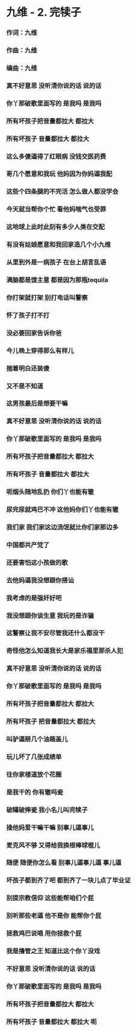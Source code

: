 # 九维 - 2. 完犊子
### 作词：九维
### 作曲：九维
### 编曲：九维

### 真不好意思 没听清你说的话 说的话
### 你丫那破歌里面写的 是我吗 是我吗
### 所有坏孩子把音量都拉大 都拉大
### 所有坏孩子 音量都拉大 都拉大
### 这么多傻逼得了红眼病 没钱交医药费
### 哥几个愿意和我玩 他妈因为你妈逼我配
### 这些个四条腿的不完活 怎么做人都没学会
### 今天就当帮你个忙 看他妈喘气也受罪
### 这地球上此时此刻有多少人类在交配
### 有没有姑娘愿意和我回家造几个小九维
### 从里到外是一病孩子 在台上胡言乱语
### 满脑都是馊主意 都是因为那瓶tequila
### 你打架就打架 别打电话叫警察
### 怀了孩子打不打
### 没必要回家告诉你爸
### 今儿晚上穿得那么有样儿
### 揣着明白还装傻
### 又不是不知道
### 这男孩最后是想要干嘛
### 真不好意思 没听清你说的话 说的话
### 你丫那破歌里面写的 是我吗 是我吗
### 所有坏孩子把音量都拉大 都拉大
### 所有坏孩子 音量都拉大 都拉大
### 呃烟头随地乱扔 你们丫也能有辙
### 尿完尿就鸡巴不冲 这他妈你们丫也能有辙
### 我们家 我们家这边流氓就比你们家那边多
### 中国都共产党了
### 还要害怕这小孩做的歌
### 去他妈逼我没想跟你搭讪
### 我考虑的是强奸好吧
### 我没想跟你谈生意 我玩的是诈骗
### 这警察让我不安尽管我还什么都没干
### 奇怪他怎么知道我长大是家乐福里那杀人犯
### 真不好意思 没听清你说的话 说的话
### 你丫那破歌里面写的 是我吗 是我吗
### 所有坏孩子把音量都拉大 都拉大
### 所有坏孩子 把音量都拉大 都拉大
### 叫驴逼掰几个油箱盖儿
### 玩儿坏了几张成绩单
### 往你家楼道放个花圈
### 是我干的 你有辙吗瓷
### 破罐破摔瓷 我小名儿叫完犊子
### 操他妈爱干嘛干嘛 别事儿逼事儿
### 麦克风不够 又得给我换根棒球棍儿
### 随便 随便你怎么看 别事儿逼事儿逼 事儿逼
### 坏孩子都到齐了吧 都到齐了一块儿点了毕业证
### 别提宗教信仰 这些能帮咱们个屁
### 别听那些老逼 他不是你 能帮你个屁
### 拯救鸡巴说唱 用你拯救个屁
### 我是撸管之王 知道比这个你丫没戏
### 不好意思 没听清你说的话 说的话
### 你丫那破歌里面写的 是我吗 是我吗
### 所有坏孩子把音量都拉大 都拉大
### 所有坏孩子 音量都拉大 都拉大 呃
